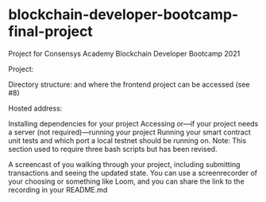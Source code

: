 # blockchain-developer-bootcamp-final-project

Project for Consensys Academy Blockchain Developer Bootcamp 2021

Project: 

Directory structure: and where the frontend project can be accessed (see #8)

Hosted address: 

Installing dependencies for your project 
Accessing or—if your project needs a server (not required)—running your project
Running your smart contract unit tests and which port a local testnet should be running on.
Note: This section used to require three bash scripts but has been revised.

A screencast of you walking through your project, including submitting transactions and seeing the updated state. You can use a screenrecorder of your choosing or something like Loom, and you can share the link to the recording in your README.md
